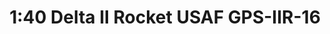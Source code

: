 ---
layout: product
title: "1:40 Delta II Rocket USAF GPS-IIR-16"
price: "4500" 
desc: "Maketa"
img_path: "/assets/img/DRA56334.webp"
brand: "Dragon"
available: false
special_offer: false
new: false
soon: false
cat: "010000"
subcat: "010600"
subsubcat: "0N/A"
sifra: "DRA56334"
popular: false
---